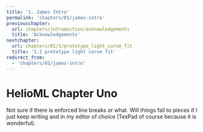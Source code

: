 ```yaml
---
title: '1. James Intro'
permalink: 'chapters/01/james-intro'
previouschapter:
  url: chapters/introduction/acknowledgements
  title: 'Acknowledgements'
nextchapter:
  url: chapters/01/1/prototype_light_curve_fit
  title: '1.1 prototype light curve fit'
redirect_from:
  - 'chapters/01/james-intro'
---
```

HelioML Chapter Uno
====================

Not sure if there is enforced line breaks or what. Will things fall to pieces if I just keep writing and in my editor of choice (TexPad of course because it is wonderful). 